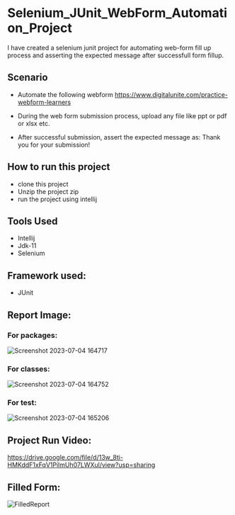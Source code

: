 # Selenium_JUnit_WebForm_Automation_Project
I have created a selenium junit project for automating web-form fill up process and asserting the expected message after successfull form fillup.

## Scenario
- Automate the following webform
https://www.digitalunite.com/practice-webform-learners

- During the web form submission process, upload any file like ppt or pdf or xlsx etc.
- After successful submission, assert the expected message as: Thank you for your submission!

## How to run this project
- clone this project
- Unzip the project zip
- run the project using intellij

## Tools Used
- Intellij
- Jdk-11
- Selenium
  
## Framework used:
- JUnit
  
## Report Image: 

### For packages:
![Screenshot 2023-07-04 164717](https://github.com/suptimusfika/Selenium_JUnit_WebForm_Automation_Project/assets/48064134/4b6b3768-0017-4936-b5df-021be01b3c6f)

### For classes:
![Screenshot 2023-07-04 164752](https://github.com/suptimusfika/Selenium_JUnit_WebForm_Automation_Project/assets/48064134/e0d2a304-dc24-4ce0-baac-0f52ac43d963)

### For test:
![Screenshot 2023-07-04 165206](https://github.com/suptimusfika/Selenium_JUnit_WebForm_Automation_Project/assets/48064134/06ac1281-be9c-4155-ba62-6c135b148edc)

## Project Run Video:
https://drive.google.com/file/d/13w_8ti-HMKddF1xFqV1PilmUh07LWXul/view?usp=sharing

## Filled Form:
![FilledReport](https://github.com/suptimusfika/Selenium_JUnit_WebForm_Automation_Project/assets/48064134/34e9f002-01c5-4304-9522-f5fd7801e85a)


  
